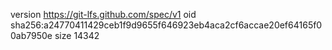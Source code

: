 version https://git-lfs.github.com/spec/v1
oid sha256:a24770411429ceb1f9d9655f646923eb4aca2cf6accae20ef64165f00ab7950e
size 14342
